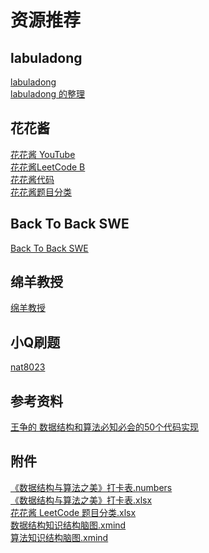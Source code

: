 # 资源推荐

## labuladong

[labuladong](https://fudonglai.github.io/)  
[labuladong 的整理](https://labuladong.gitbook.io/algo/)  
 
## 花花酱

[花花酱 YouTube](https://www.youtube.com/user/xxfflower)  
[花花酱LeetCode B](https://space.bilibili.com/9880352)  
[花花酱代码](https://zxi.mytechroad.com/blog/)  
[花花酱题目分类](https://docs.google.com/spreadsheets/d/1SbpY-04Cz8EWw3A_LBUmDEXKUMO31DBjfeMoA0dlfIA/edit)  

## Back To Back SWE

[Back To Back SWE](https://www.youtube.com/channel/UCmJz2DV1a3yfgrR7GqRtUUA)  


## 绵羊教授

[绵羊教授](https://space.bilibili.com/354892788)  

## 小Q刷题

[nat8023](https://space.bilibili.com/149758)

## 参考资料

[王争的 数据结构和算法必知必会的50个代码实现](https://github.com/wangzheng0822/algo)    


## 附件

<a href="../../resources/《数据结构与算法之美》打卡表.numbers" target="_blank">《数据结构与算法之美》打卡表.numbers</a>   
<a href="../../resources/《数据结构与算法之美》打卡表.xlsx" target="_blank">《数据结构与算法之美》打卡表.xlsx</a>  
<a href="r../../esources/花花酱 LeetCode 题目分类.xlsx" target="_blank">花花酱 LeetCode 题目分类.xlsx</a>  
<a href="../../resources/数据结构知识结构脑图.xmind" target="_blank">数据结构知识结构脑图.xmind</a>  
<a href="../../resources/算法知识结构脑图.xmind" target="_blank">算法知识结构脑图.xmind</a>


